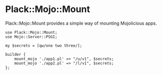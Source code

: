 # Plack::Mojo::Mount #

Plack::Mojo::Mount provides a simple way of mounting Mojolicious apps.

    use Plack::Mojo::Mount;
    use Mojo::Server::PSGI;

    my $secrets = [qw/one two three/];

    builder {
        mount_mojo './app1.pl' => "/u/v1", $secrets;
        mount_mojo './app2.pl' => "/l/v1", $secrets;
    };
